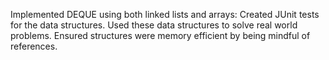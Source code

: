 Implemented DEQUE using both linked lists and arrays: 
Created JUnit tests for the data structures. 
Used these data structures to solve real world problems. 
Ensured structures were memory efficient by being mindful of references.

